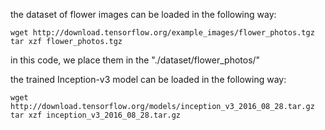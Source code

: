 the dataset of flower images can be loaded in the following way:
```
wget http://download.tensorflow.org/example_images/flower_photos.tgz
tar xzf flower_photos.tgz
```
in this code, we place them in the "./dataset/flower_photos/"


the trained Inception-v3 model can be loaded in the following way:
```
wget http://download.tensorflow.org/models/inception_v3_2016_08_28.tar.gz
tar xzf inception_v3_2016_08_28.tar.gz
```